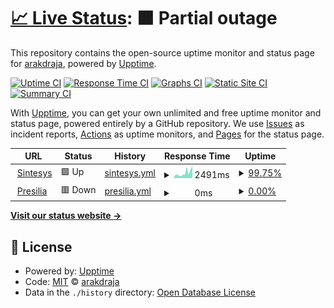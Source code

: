 # [📈 Live Status](https://https://arakdraja.github.io/upptime/): <!--live status--> **🟧 Partial outage**

This repository contains the open-source uptime monitor and status page for [arakdraja](arakdraja.id), powered by [Upptime](https://github.com/upptime/upptime).

[![Uptime CI](https://github.com/arakdraja/upptime/workflows/Uptime%20CI/badge.svg)](https://github.com/arakdraja/upptime/actions?query=workflow%3A%22Uptime+CI%22)
[![Response Time CI](https://github.com/arakdraja/upptime/workflows/Response%20Time%20CI/badge.svg)](https://github.com/arakdraja/upptime/actions?query=workflow%3A%22Response+Time+CI%22)
[![Graphs CI](https://github.com/arakdraja/upptime/workflows/Graphs%20CI/badge.svg)](https://github.com/arakdraja/upptime/actions?query=workflow%3A%22Graphs+CI%22)
[![Static Site CI](https://github.com/arakdraja/upptime/workflows/Static%20Site%20CI/badge.svg)](https://github.com/arakdraja/upptime/actions?query=workflow%3A%22Static+Site+CI%22)
[![Summary CI](https://github.com/arakdraja/upptime/workflows/Summary%20CI/badge.svg)](https://github.com/arakdraja/upptime/actions?query=workflow%3A%22Summary+CI%22)

With [Upptime](https://upptime.js.org), you can get your own unlimited and free uptime monitor and status page, powered entirely by a GitHub repository. We use [Issues](https://github.com/arakdraja/upptime/issues) as incident reports, [Actions](https://github.com/arakdraja/upptime/actions) as uptime monitors, and [Pages](https://https://arakdraja.github.io/upptime/) for the status page.

<!--start: status pages-->
<!-- This summary is generated by Upptime (https://github.com/upptime/upptime) -->
<!-- Do not edit this manually, your changes will be overwritten -->
<!-- prettier-ignore -->
| URL | Status | History | Response Time | Uptime |
| --- | ------ | ------- | ------------- | ------ |
| <img alt="" src="https://icons.duckduckgo.com/ip3/app.sintesys.id.ico" height="13"> [Sintesys](https://app.sintesys.id/core/dashboard/default/login) | 🟩 Up | [sintesys.yml](https://github.com/arakdraja/upptime/commits/HEAD/history/sintesys.yml) | <details><summary><img alt="Response time graph" src="./graphs/sintesys/response-time-week.png" height="20"> 2491ms</summary><br><a href="https://arakdraja.github.io/upptime/history/sintesys"><img alt="Response time 1850" src="https://img.shields.io/endpoint?url=https%3A%2F%2Fraw.githubusercontent.com%2Farakdraja%2Fupptime%2FHEAD%2Fapi%2Fsintesys%2Fresponse-time.json"></a><br><a href="https://arakdraja.github.io/upptime/history/sintesys"><img alt="24-hour response time 1538" src="https://img.shields.io/endpoint?url=https%3A%2F%2Fraw.githubusercontent.com%2Farakdraja%2Fupptime%2FHEAD%2Fapi%2Fsintesys%2Fresponse-time-day.json"></a><br><a href="https://arakdraja.github.io/upptime/history/sintesys"><img alt="7-day response time 2491" src="https://img.shields.io/endpoint?url=https%3A%2F%2Fraw.githubusercontent.com%2Farakdraja%2Fupptime%2FHEAD%2Fapi%2Fsintesys%2Fresponse-time-week.json"></a><br><a href="https://arakdraja.github.io/upptime/history/sintesys"><img alt="30-day response time 2546" src="https://img.shields.io/endpoint?url=https%3A%2F%2Fraw.githubusercontent.com%2Farakdraja%2Fupptime%2FHEAD%2Fapi%2Fsintesys%2Fresponse-time-month.json"></a><br><a href="https://arakdraja.github.io/upptime/history/sintesys"><img alt="1-year response time 1832" src="https://img.shields.io/endpoint?url=https%3A%2F%2Fraw.githubusercontent.com%2Farakdraja%2Fupptime%2FHEAD%2Fapi%2Fsintesys%2Fresponse-time-year.json"></a></details> | <details><summary><a href="https://arakdraja.github.io/upptime/history/sintesys">99.75%</a></summary><a href="https://arakdraja.github.io/upptime/history/sintesys"><img alt="All-time uptime 99.70%" src="https://img.shields.io/endpoint?url=https%3A%2F%2Fraw.githubusercontent.com%2Farakdraja%2Fupptime%2FHEAD%2Fapi%2Fsintesys%2Fuptime.json"></a><br><a href="https://arakdraja.github.io/upptime/history/sintesys"><img alt="24-hour uptime 100.00%" src="https://img.shields.io/endpoint?url=https%3A%2F%2Fraw.githubusercontent.com%2Farakdraja%2Fupptime%2FHEAD%2Fapi%2Fsintesys%2Fuptime-day.json"></a><br><a href="https://arakdraja.github.io/upptime/history/sintesys"><img alt="7-day uptime 99.75%" src="https://img.shields.io/endpoint?url=https%3A%2F%2Fraw.githubusercontent.com%2Farakdraja%2Fupptime%2FHEAD%2Fapi%2Fsintesys%2Fuptime-week.json"></a><br><a href="https://arakdraja.github.io/upptime/history/sintesys"><img alt="30-day uptime 99.94%" src="https://img.shields.io/endpoint?url=https%3A%2F%2Fraw.githubusercontent.com%2Farakdraja%2Fupptime%2FHEAD%2Fapi%2Fsintesys%2Fuptime-month.json"></a><br><a href="https://arakdraja.github.io/upptime/history/sintesys"><img alt="1-year uptime 99.59%" src="https://img.shields.io/endpoint?url=https%3A%2F%2Fraw.githubusercontent.com%2Farakdraja%2Fupptime%2FHEAD%2Fapi%2Fsintesys%2Fuptime-year.json"></a></details>
| <img alt="" src="https://icons.duckduckgo.com/ip3/app.presilia.id.ico" height="13"> [Presilia](https://app.presilia.id/core/dashboard/default/signin) | 🟥 Down | [presilia.yml](https://github.com/arakdraja/upptime/commits/HEAD/history/presilia.yml) | <details><summary><img alt="Response time graph" src="./graphs/presilia/response-time-week.png" height="20"> 0ms</summary><br><a href="https://arakdraja.github.io/upptime/history/presilia"><img alt="Response time 1520" src="https://img.shields.io/endpoint?url=https%3A%2F%2Fraw.githubusercontent.com%2Farakdraja%2Fupptime%2FHEAD%2Fapi%2Fpresilia%2Fresponse-time.json"></a><br><a href="https://arakdraja.github.io/upptime/history/presilia"><img alt="24-hour response time 0" src="https://img.shields.io/endpoint?url=https%3A%2F%2Fraw.githubusercontent.com%2Farakdraja%2Fupptime%2FHEAD%2Fapi%2Fpresilia%2Fresponse-time-day.json"></a><br><a href="https://arakdraja.github.io/upptime/history/presilia"><img alt="7-day response time 0" src="https://img.shields.io/endpoint?url=https%3A%2F%2Fraw.githubusercontent.com%2Farakdraja%2Fupptime%2FHEAD%2Fapi%2Fpresilia%2Fresponse-time-week.json"></a><br><a href="https://arakdraja.github.io/upptime/history/presilia"><img alt="30-day response time 0" src="https://img.shields.io/endpoint?url=https%3A%2F%2Fraw.githubusercontent.com%2Farakdraja%2Fupptime%2FHEAD%2Fapi%2Fpresilia%2Fresponse-time-month.json"></a><br><a href="https://arakdraja.github.io/upptime/history/presilia"><img alt="1-year response time 1568" src="https://img.shields.io/endpoint?url=https%3A%2F%2Fraw.githubusercontent.com%2Farakdraja%2Fupptime%2FHEAD%2Fapi%2Fpresilia%2Fresponse-time-year.json"></a></details> | <details><summary><a href="https://arakdraja.github.io/upptime/history/presilia">0.00%</a></summary><a href="https://arakdraja.github.io/upptime/history/presilia"><img alt="All-time uptime 59.08%" src="https://img.shields.io/endpoint?url=https%3A%2F%2Fraw.githubusercontent.com%2Farakdraja%2Fupptime%2FHEAD%2Fapi%2Fpresilia%2Fuptime.json"></a><br><a href="https://arakdraja.github.io/upptime/history/presilia"><img alt="24-hour uptime 0.00%" src="https://img.shields.io/endpoint?url=https%3A%2F%2Fraw.githubusercontent.com%2Farakdraja%2Fupptime%2FHEAD%2Fapi%2Fpresilia%2Fuptime-day.json"></a><br><a href="https://arakdraja.github.io/upptime/history/presilia"><img alt="7-day uptime 0.00%" src="https://img.shields.io/endpoint?url=https%3A%2F%2Fraw.githubusercontent.com%2Farakdraja%2Fupptime%2FHEAD%2Fapi%2Fpresilia%2Fuptime-week.json"></a><br><a href="https://arakdraja.github.io/upptime/history/presilia"><img alt="30-day uptime 0.00%" src="https://img.shields.io/endpoint?url=https%3A%2F%2Fraw.githubusercontent.com%2Farakdraja%2Fupptime%2FHEAD%2Fapi%2Fpresilia%2Fuptime-month.json"></a><br><a href="https://arakdraja.github.io/upptime/history/presilia"><img alt="1-year uptime 40.54%" src="https://img.shields.io/endpoint?url=https%3A%2F%2Fraw.githubusercontent.com%2Farakdraja%2Fupptime%2FHEAD%2Fapi%2Fpresilia%2Fuptime-year.json"></a></details>

<!--end: status pages-->

[**Visit our status website →**](https://https://arakdraja.github.io/upptime/)

## 📄 License

- Powered by: [Upptime](https://github.com/upptime/upptime)
- Code: [MIT](./LICENSE) © [arakdraja](arakdraja.id)
- Data in the `./history` directory: [Open Database License](https://opendatacommons.org/licenses/odbl/1-0/)
